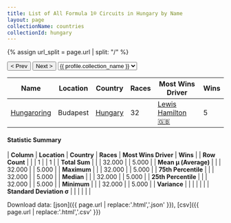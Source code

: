 ```yaml
---
title: List of All Formula 1® Circuits in Hungary by Name
layout: page
collectionName: countries
collectionId: hungary
---
```


{% assign url_split = page.url | split: "/" %}
<div id="collection-navigation">
<button onclick="selector.options[selector.selectedIndex-1].value && (window.location = selector.options[selector.selectedIndex-1].value);">&lt; Prev</button>
<button onclick="selector.options[selector.selectedIndex+1].value && (window.location = selector.options[selector.selectedIndex+1].value);">Next &gt;</button>
<select id="selector" onchange="this.options[this.selectedIndex].value && (window.location = this.options[this.selectedIndex].value);">
  {% for collectionId in site.data[page.collectionName].refs %}
    {% if collectionId == page.collectionId %}
      {% assign selected = "selected" %}
    {% else %}
      {% assign selected = "" %}
    {% endif %}
    {% assign profile = site.data[page.collectionName][collectionId].profile %}
    <option value="/f1/{{ page.collectionName }}/{{ collectionId }}/{{ url_split[4] }}" {{ selected }}>{{ profile.collection_name }}</option>
  {% endfor %}
</select>
</div>

| Name | Location | Country | Races | Most Wins Driver | Wins |
|--|--|--|--|--|--|
| [Hungaroring](/f1/circuits/hungaroring) | Budapest | [Hungary](/f1/countries/hungary) | 32 | [Lewis Hamilton 🇬🇧](/f1/drivers/hamilton) | 5 |

#### Statistic Summary

| **Column** | **Location** | **Country** | **Races** | **Most Wins Driver** | **Wins** |
| **Row Count** |  |  | 1 |  | 1 |
| **Total Sum** |  |  | 32.000 |  | 5.000 |
| **Mean μ (Average)** |  |  | 32.000 |  | 5.000 |
| **Maximum** |  |  | 32.000 |  | 5.000 |
| **75th Percentile** |  |  | 32.000 |  | 5.000 |
| **Median** |  |  | 32.000 |  | 5.000 |
| **25th Percentile** |  |  | 32.000 |  | 5.000 |
| **Minimum** |  |  | 32.000 |  | 5.000 |
| **Variance** |  |  |  |  |  |
| **Standard Deviation σ** |  |  |  |  |  |

Download data: [json]({{ page.url | replace:'.html','.json' }}), [csv]({{ page.url | replace:'.html','.csv' }})
